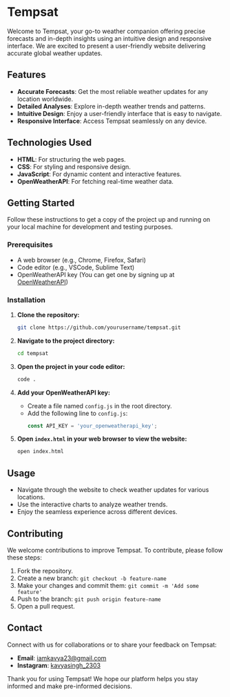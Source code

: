 # Tempsat

Welcome to Tempsat, your go-to weather companion offering precise forecasts and in-depth insights using an intuitive design and responsive interface. We are excited to present a user-friendly website delivering accurate global weather updates.

## Features

- **Accurate Forecasts**: Get the most reliable weather updates for any location worldwide.
- **Detailed Analyses**: Explore in-depth weather trends and patterns.
- **Intuitive Design**: Enjoy a user-friendly interface that is easy to navigate.
- **Responsive Interface**: Access Tempsat seamlessly on any device.

## Technologies Used

- **HTML**: For structuring the web pages.
- **CSS**: For styling and responsive design.
- **JavaScript**: For dynamic content and interactive features.
- **OpenWeatherAPI**: For fetching real-time weather data.

## Getting Started

Follow these instructions to get a copy of the project up and running on your local machine for development and testing purposes.

### Prerequisites

- A web browser (e.g., Chrome, Firefox, Safari)
- Code editor (e.g., VSCode, Sublime Text)
- OpenWeatherAPI key (You can get one by signing up at [OpenWeatherAPI](https://openweathermap.org/api))

### Installation

1. **Clone the repository:**

   ```bash
   git clone https://github.com/yourusername/tempsat.git
   ```

2. **Navigate to the project directory:**

   ```bash
   cd tempsat
   ```

3. **Open the project in your code editor:**

   ```bash
   code .
   ```

4. **Add your OpenWeatherAPI key:**

   - Create a file named `config.js` in the root directory.
   - Add the following line to `config.js`:
     ```javascript
     const API_KEY = 'your_openweatherapi_key';
     ```

5. **Open `index.html` in your web browser to view the website:**

   ```bash
   open index.html
   ```

## Usage

- Navigate through the website to check weather updates for various locations.
- Use the interactive charts to analyze weather trends.
- Enjoy the seamless experience across different devices.

## Contributing

We welcome contributions to improve Tempsat. To contribute, please follow these steps:

1. Fork the repository.
2. Create a new branch: `git checkout -b feature-name`
3. Make your changes and commit them: `git commit -m 'Add some feature'`
4. Push to the branch: `git push origin feature-name`
5. Open a pull request.

## Contact

Connect with us for collaborations or to share your feedback on Tempsat:

- **Email**: iamkavya23@gmail.com
- **Instagram**: [kavyasingh_2303](https://instagram.com/kavyasingh_2303)

Thank you for using Tempsat! We hope our platform helps you stay informed and make pre-informed decisions.

